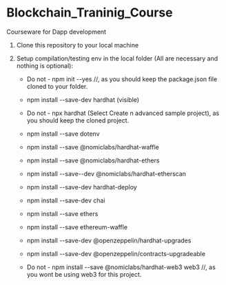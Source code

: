 # Blockchain_Traninig_Course
Courseware for Dapp development

1. Clone this repository to your local machine

2. Setup compilation/testing env in the local folder (All are necessary and nothing is optional):

    - Do not - npm init --yes //, as you should keep the package.json file cloned to your folder.
    - npm install --save-dev hardhat (visible)
    - Do not - npx hardhat (Select Create n advanced sample project), as you should keep the cloned project.
    - npm install --save dotenv
    - npm install --save @nomiclabs/hardhat-waffle

    - npm install --save @nomiclabs/hardhat-ethers
    - npm install --save--dev @nomiclabs/hardhat-etherscan
    - npm install --save-dev hardhat-deploy

    - npm install --save-dev chai
    - npm install --save ethers 
    - npm install --save ethereum-waffle

    - npm install --save-dev @openzeppelin/hardhat-upgrades
    - npm install --save-dev @openzeppelin/contracts-upgradeable

    - Do not - npm install --save @nomiclabs/hardhat-web3 web3 //, as you wont be using web3 for this project.
